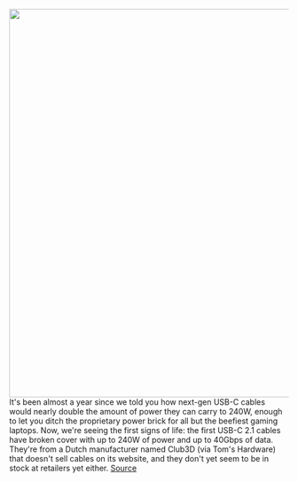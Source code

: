 <img src='https://cdn.vox-cdn.com/thumbor/yqYb3d45hyS0I00sg80xxSnnGao=/0x0:888x500/1200x800/filters:focal(298x153:440x295)/cdn.vox-cdn.com/uploads/chorus_image/image/70823913/club_3d_240w.0.jpg' width='700px' /><br/>
It's been almost a year since we told you how next-gen USB-C cables would nearly double the amount of power they can carry to 240W, enough to let you ditch the proprietary power brick for all but the beefiest gaming laptops. Now, we're seeing the first signs of life: the first USB-C 2.1 cables have broken cover with up to 240W of power and up to 40Gbps of data. They're from a Dutch manufacturer named Club3D (via Tom's Hardware) that doesn't sell cables on its website, and they don't yet seem to be in stock at retailers yet either.
<a href='https://www.theverge.com/23053867/first-240w-usb-c-4-power-delivery-cables-20-40-gbps'> Source <a/>